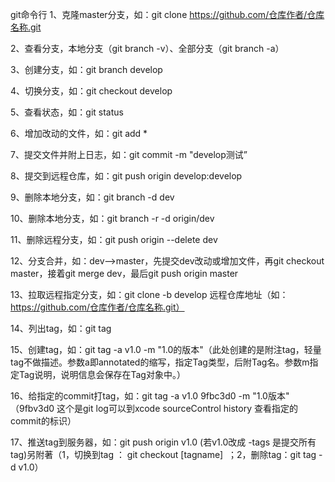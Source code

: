 git命令行
1、克隆master分支，如：git clone https://github.com/仓库作者/仓库名称.git

2、查看分支，本地分支（git branch -v）、全部分支（git branch -a）

3、创建分支，如：git branch develop

4、切换分支，如：git checkout develop

5、查看状态，如：git status

6、增加改动的文件，如：git add *

7、提交文件并附上日志，如：git commit -m "develop测试”

8、提交到远程仓库，如：git push origin develop:develop

9、删除本地分支，如：git branch -d dev

10、删除本地分支，如：git branch -r -d origin/dev 

11、删除远程分支，如：git push origin --delete dev

12、分支合并，如：dev-->master，先提交dev改动或增加文件，再git checkout master，接着git merge dev，最后git push origin master

13、拉取远程指定分支，如：git clone -b develop 远程仓库地址（如：https://github.com/仓库作者/仓库名称.git）

14、列出tag，如：git tag

15、创建tag，如：git tag -a v1.0 -m "1.0的版本"（此处创建的是附注tag，轻量tag不做描述。参数a即annotated的缩写，指定Tag类型，后附Tag名。参数m指定Tag说明，说明信息会保存在Tag对象中。）

16、给指定的commit打tag，如：git tag -a v1.0 9fbc3d0 -m "1.0版本" （9fbv3d0 这个是git log可以到xcode sourceControl history 查看指定的commit的标识）

17、推送tag到服务器，如：git push origin v1.0  (若v1.0改成 -tags 是提交所有tag)另附著（1，切换到tag ： git checkout [tagname]  ；2，删除tag：git tag -d v1.0）

